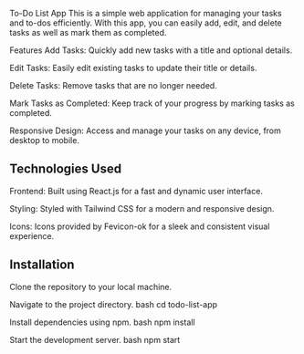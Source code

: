 To-Do List App
This is a simple web application for managing your tasks and to-dos efficiently. With this app, you can easily add, edit, and delete tasks as well as mark them as completed.

Features
Add Tasks: Quickly add new tasks with a title and optional details.

Edit Tasks: Easily edit existing tasks to update their title or details.

Delete Tasks: Remove tasks that are no longer needed.

Mark Tasks as Completed: Keep track of your progress by marking tasks as completed.

Responsive Design: Access and manage your tasks on any device, from desktop to mobile.

Technologies Used
-----------------
Frontend: Built using React.js for a fast and dynamic user interface.

Styling: Styled with Tailwind CSS for a modern and responsive design.

Icons: Icons provided by Fevicon-ok for a sleek and consistent visual experience.

Installation
------------
Clone the repository to your local machine.

Navigate to the project directory.
bash
cd todo-list-app

Install dependencies using npm.
bash
npm install

Start the development server.
bash
npm start
